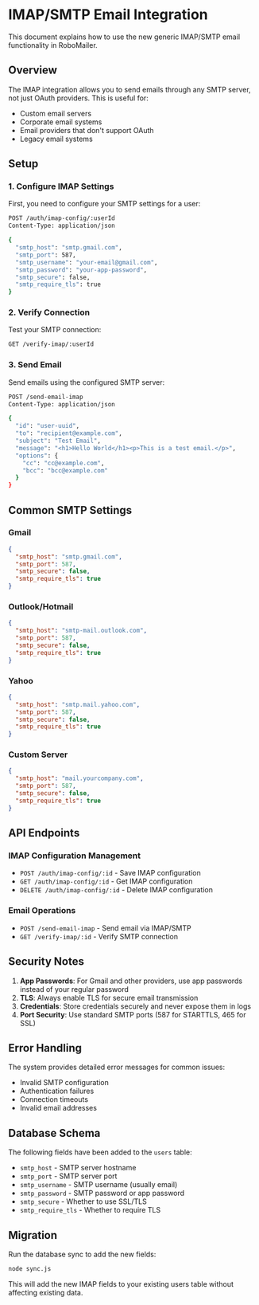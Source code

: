 # IMAP/SMTP Email Integration

This document explains how to use the new generic IMAP/SMTP email functionality in RoboMailer.

## Overview

The IMAP integration allows you to send emails through any SMTP server, not just OAuth providers. This is useful for:

- Custom email servers
- Corporate email systems
- Email providers that don't support OAuth
- Legacy email systems

## Setup

### 1. Configure IMAP Settings

First, you need to configure your SMTP settings for a user:

```bash
POST /auth/imap-config/:userId
Content-Type: application/json

{
  "smtp_host": "smtp.gmail.com",
  "smtp_port": 587,
  "smtp_username": "your-email@gmail.com",
  "smtp_password": "your-app-password",
  "smtp_secure": false,
  "smtp_require_tls": true
}
```

### 2. Verify Connection

Test your SMTP connection:

```bash
GET /verify-imap/:userId
```

### 3. Send Email

Send emails using the configured SMTP server:

```bash
POST /send-email-imap
Content-Type: application/json

{
  "id": "user-uuid",
  "to": "recipient@example.com",
  "subject": "Test Email",
  "message": "<h1>Hello World</h1><p>This is a test email.</p>",
  "options": {
    "cc": "cc@example.com",
    "bcc": "bcc@example.com"
  }
}
```

## Common SMTP Settings

### Gmail

```json
{
  "smtp_host": "smtp.gmail.com",
  "smtp_port": 587,
  "smtp_secure": false,
  "smtp_require_tls": true
}
```

### Outlook/Hotmail

```json
{
  "smtp_host": "smtp-mail.outlook.com",
  "smtp_port": 587,
  "smtp_secure": false,
  "smtp_require_tls": true
}
```

### Yahoo

```json
{
  "smtp_host": "smtp.mail.yahoo.com",
  "smtp_port": 587,
  "smtp_secure": false,
  "smtp_require_tls": true
}
```

### Custom Server

```json
{
  "smtp_host": "mail.yourcompany.com",
  "smtp_port": 587,
  "smtp_secure": false,
  "smtp_require_tls": true
}
```

## API Endpoints

### IMAP Configuration Management

- `POST /auth/imap-config/:id` - Save IMAP configuration
- `GET /auth/imap-config/:id` - Get IMAP configuration
- `DELETE /auth/imap-config/:id` - Delete IMAP configuration

### Email Operations

- `POST /send-email-imap` - Send email via IMAP/SMTP
- `GET /verify-imap/:id` - Verify SMTP connection

## Security Notes

1. **App Passwords**: For Gmail and other providers, use app passwords instead of your regular password
2. **TLS**: Always enable TLS for secure email transmission
3. **Credentials**: Store credentials securely and never expose them in logs
4. **Port Security**: Use standard SMTP ports (587 for STARTTLS, 465 for SSL)

## Error Handling

The system provides detailed error messages for common issues:

- Invalid SMTP configuration
- Authentication failures
- Connection timeouts
- Invalid email addresses

## Database Schema

The following fields have been added to the `users` table:

- `smtp_host` - SMTP server hostname
- `smtp_port` - SMTP server port
- `smtp_username` - SMTP username (usually email)
- `smtp_password` - SMTP password or app password
- `smtp_secure` - Whether to use SSL/TLS
- `smtp_require_tls` - Whether to require TLS

## Migration

Run the database sync to add the new fields:

```bash
node sync.js
```

This will add the new IMAP fields to your existing users table without affecting existing data.
